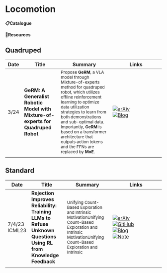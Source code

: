 # Locomotion

**📋Catalogue**

**🔬Resources**


## Quadruped

| Date     | Title                                                                            | Summary                                                                                                                                                                                                                                                                                                                                                                      | Links                                                                                                                                                                                                                                                                              |
| -------- | -------------------------------------------------------------------------------- | ---------------------------------------------------------------------------------------------------------------------------------------------------------------------------------------------------------------------------------------------------------------------------------------------------------------------------------------------------------------------------- | ---------------------------------------------------------------------------------------------------------------------------------------------------------------------------------------------------------------------------------------------------------------------------------- |
| 3/24<br> | **GeRM: A Generalist Robotic Model with Mixture-of-experts for Quadruped Robot** | <sub>Propose **GeRM**, a VLA model through Mixture-of-experts method for quadruped robot, which utilizes offline reinforcement learning to optimize data utilization strategies to learn from both demonstrations and sub-optimal data. Importantly, **GeRM** is based on a transformer architecture that outputs action tokens and the FFNs are replaced by **MoE**. </sub> | <div style='width:150px;'>[![arXiv](https://img.shields.io/badge/arXiv-Paper-%23D2691E?logo=arxiv)](https://arxiv.org/abs/2403.13358)</div><div style='width:150px;'>[![Blog](https://img.shields.io/badge/Blog-Website-yellow?logo=rss)](https://songwxuan.github.io/GeRM/)</div> |
|          |                                                                                  |                                                                                                                                                                                                                                                                                                                                                                              |                                                                                                                                                                                                                                                                                    |



## Standard

| Date             | Title                                                                                                          | Summary                                                                                                                                                                       | Links                                                                                                                                                                                                                                                                                                                                                                                                                                                                                                                                                                                                                         |
| ---------------- | -------------------------------------------------------------------------------------------------------------- | ----------------------------------------------------------------------------------------------------------------------------------------------------------------------------- | ----------------------------------------------------------------------------------------------------------------------------------------------------------------------------------------------------------------------------------------------------------------------------------------------------------------------------------------------------------------------------------------------------------------------------------------------------------------------------------------------------------------------------------------------------------------------------------------------------------------------------- |
| 7/4/23<br>ICML23 | **Rejection Improves Reliability: Training LLMs to Refuse Unknown Questions Using RL from Knowledge Feedback** | <sub> Unifying Count-Based Exploration and Intrinsic MotivationUnifying Count-Based Exploration and Intrinsic MotivationUnifying Count-Based Exploration and Intrinsic </sub> | <div style='width:150px;'>[![arXiv](https://img.shields.io/badge/arXiv-Paper-%23D2691E?logo=arxiv)](https://cdn.openai.com/papers/weak-to-strong-generalization.pdf)</div><div style='width:150px;'>[![GitHub](https://img.shields.io/badge/GitHub-View-brightgreen?logo=github)](https://github.com/openai/weak-to-strong)</div><div style='width:150px;'>[![Blog](https://img.shields.io/badge/Blog-Website-yellow?logo=rss)](https://mp.weixin.qq.com/s/f6YW-CxnLhnfMWTLg4M4Cw)</div><div style='width:150px;'>[![Note](https://img.shields.io/badge/Note-Read-blue?logo=dependabot)](summary/2024-03/2403.18349.md)</div> |
|                  |                                                                                                                |                                                                                                                                                                               |                                                                                                                                                                                                                                                                                                                                                                                                                                                                                                                                                                                                                               |
